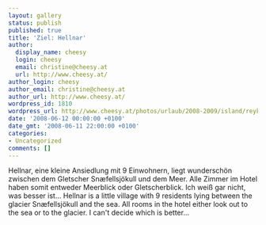 ```yaml
---
layout: gallery
status: publish
published: true
title: 'Ziel: Hellnar'
author:
  display_name: cheesy
  login: cheesy
  email: christine@cheesy.at
  url: http://www.cheesy.at/
author_login: cheesy
author_email: christine@cheesy.at
author_url: http://www.cheesy.at/
wordpress_id: 1810
wordpress_url: http://www.cheesy.at/photos/urlaub/2008-2009/island/reykjavik-snaefellsnes/hellnar/
date: '2008-06-12 00:00:00 +0100'
date_gmt: '2008-06-11 22:00:00 +0100'
categories:
- Uncategorized
comments: []
---
```

<!--:de-->Hellnar, eine kleine Ansiedlung mit 9 Einwohnern, liegt wunderschön zwischen dem Gletscher Snæfellsjökull und dem Meer. Alle Zimmer im Hotel haben somit entweder Meerblick oder Gletscherblick. Ich weiß gar nicht, was besser ist...
<!--:--><!--:en-->Hellnar is a little village with 9 residents lying between the glacier Snæfellsjökull and the sea. All rooms in the hotel either look out to the sea or to the glacier. I can't decide which is better...
<!--:-->
